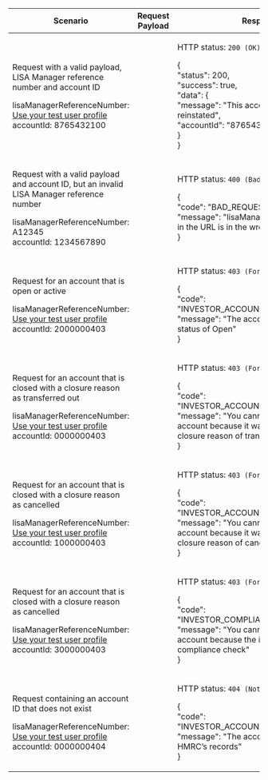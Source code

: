 <table>
    <col width="25%">
    <col width="35%">
    <col width="40%">
    <thead>
        <tr>
            <th>Scenario</th>
            <th>Request Payload</th>
            <th>Response</th>
        </tr>
    </thead>
    <tbody>
        <tr>
            <td><p>Request with a valid payload, LISA Manager reference number and account ID</p><p class ="code--block">lisaManagerReferenceNumber: <a href="https://test-developer.service.hmrc.gov.uk/api-documentation/docs/api/service/lisa-api/1.0#testing-the-api">Use your test user profile</a><br>accountId: 8765432100</p></td>
            <td></td>
            </td>
            <td><p>HTTP status: <code class="code--slim">200 (OK)</code></p>
                <p class ="code--block"> {<br>
                                         "status": 200,<br>
                                         "success": true,<br>
                                         "data": {<br>
                                           "message": "This account has been reinstated",<br>
                                           "accountId": "8765432100"<br>
                                         }<br>
                                       }
                </p>
            </td>
        </tr>
        <tr>
            <td><p>Request with a valid payload and account ID, but an invalid LISA Manager reference number</p><p class ="code--block">lisaManagerReferenceNumber: A12345<br>accountId: 1234567890</p></td>
            <td></td>
            <td><p>HTTP status: <code class="code--slim">400 (Bad Request)</code></p>
                <p class ="code--block"> {<br>
                    "code": "BAD_REQUEST",<br>
                    "message": "lisaManagerReferenceNumber in the URL is in the wrong format"<br>
                  }
                </p>
            </td>
        </tr>
        <tr>
            <td><p>Request for an account that is open or active</p><p class="code--block">lisaManagerReferenceNumber: <a href="https://test-developer.service.hmrc.gov.uk/api-documentation/docs/api/service/lisa-api/1.0#testing-the-api">Use your test user profile</a><br>accountId: 2000000403</p></td>
                <td></td>
            <td><p>HTTP status: <code class="code--slim">403 (Forbidden)</code></p>
                <p class ="code--block">
                    {<br>
                        "code": "INVESTOR_ACCOUNT_ALREADY_OPEN",<br>
                        "message": "The account already has a status of Open"<br>
                   }
                </p>
            </td>
        </tr>
         <tr>
            <td><p>Request for an account that is closed with a closure reason as transferred out</p><p class="code--block">lisaManagerReferenceNumber: <a href="https://test-developer.service.hmrc.gov.uk/api-documentation/docs/api/service/lisa-api/1.0#testing-the-api">Use your test user profile</a><br>accountId: 0000000403</p></td>
                <td></td>
            <td><p>HTTP status: <code class="code--slim">403 (Forbidden)</code></p>
                <p class ="code--block">
                    {<br>
                        "code": "INVESTOR_ACCOUNT_ALREADY_CLOSED",<br>
                        "message": "You cannot reinstate this account because it was closed with a closure reason of transferred out"<br>
                   }
                </p>
            </td>
        </tr>
         <tr>
            <td><p>Request for an account that is closed with a closure reason as cancelled</p><p class="code--block">lisaManagerReferenceNumber: <a href="https://test-developer.service.hmrc.gov.uk/api-documentation/docs/api/service/lisa-api/1.0#testing-the-api">Use your test user profile</a><br>accountId: 1000000403</p></td>
                <td></td>
            <td><p>HTTP status: <code class="code--slim">403 (Forbidden)</code></p>
                <p class ="code--block">
                    {<br>
                        "code": "INVESTOR_ACCOUNT_ALREADY_CLOSED",<br>
                        "message": "You cannot reinstate this account because it was closed with a closure reason of cancellation"<br>
                   }
                </p>
            </td>
        </tr>
         <tr>
            <td><p>Request for an account that is closed with a closure reason as cancelled</p><p class="code--block">lisaManagerReferenceNumber: <a href="https://test-developer.service.hmrc.gov.uk/api-documentation/docs/api/service/lisa-api/1.0#testing-the-api">Use your test user profile</a><br>accountId: 3000000403</p></td>
                <td></td>
            <td><p>HTTP status: <code class="code--slim">403 (Forbidden)</code></p>
                <p class ="code--block">
                    {<br>
                        "code": "INVESTOR_COMPLIANCE_CHECK_FAILED",<br>
                        "message": "You cannot reinstate this account because the investor has failed a compliance check"<br>
                   }
                </p>
            </td>
        </tr>
        <tr>
            <td><p>Request containing an account ID that does not exist</p><p class ="code--block">lisaManagerReferenceNumber: <a href="https://test-developer.service.hmrc.gov.uk/api-documentation/docs/api/service/lisa-api/1.0#testing-the-api">Use your test user profile</a><br>accountId: 0000000404</p></td>
                <td></td>
            <td><p>HTTP status: <code class="code--slim">404 (Not Found)</code></p>
                <p class ="code--block"> {<br>
                                            "code": "INVESTOR_ACCOUNTID_NOT_FOUND",<br>
                                            "message": "The accountId does not match HMRC’s records"<br>
                                       }
                </p>
            </td>
        </tr>
    </tbody>
</table>